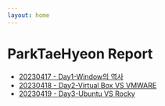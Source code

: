 ```yaml
---
layout: home
---
```


# ParkTaeHyeon Report
- [ 20230417 - Day1-Window의 역사](./(0417)Goathp_Report_1.0.md)<br>
- [ 20230418 - Day2-Virtual Box VS VMWARE](./(0418)ParkTaeHyeon_Report_2.0.md)<br>
- [ 20230419 - Day3-Ubuntu VS Rocky](./(0419)ParkTaeHyeon_Report_3.0.md)<br>
